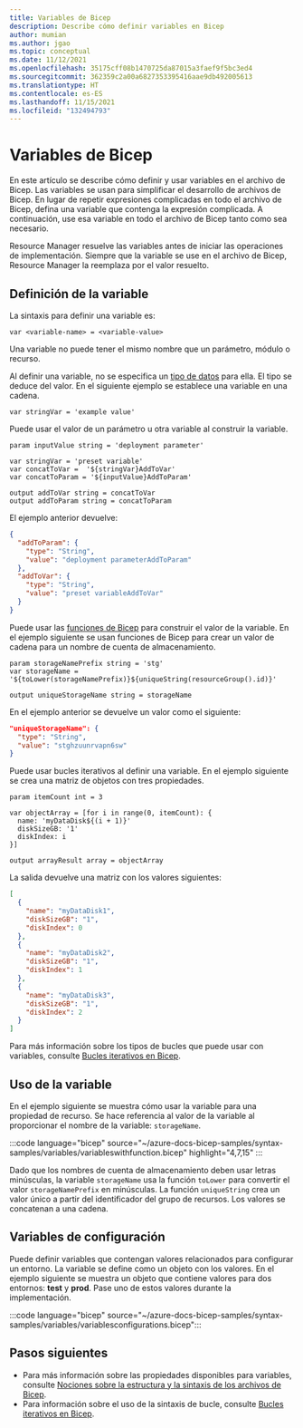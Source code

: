 ```yaml
---
title: Variables de Bicep
description: Describe cómo definir variables en Bicep
author: mumian
ms.author: jgao
ms.topic: conceptual
ms.date: 11/12/2021
ms.openlocfilehash: 35175cff08b1470725da87015a3faef9f5bc3ed4
ms.sourcegitcommit: 362359c2a00a6827353395416aae9db492005613
ms.translationtype: HT
ms.contentlocale: es-ES
ms.lasthandoff: 11/15/2021
ms.locfileid: "132494793"
---
```

# <a name="variables-in-bicep"></a>Variables de Bicep

En este artículo se describe cómo definir y usar variables en el archivo de Bicep. Las variables se usan para simplificar el desarrollo de archivos de Bicep. En lugar de repetir expresiones complicadas en todo el archivo de Bicep, defina una variable que contenga la expresión complicada. A continuación, use esa variable en todo el archivo de Bicep tanto como sea necesario.

Resource Manager resuelve las variables antes de iniciar las operaciones de implementación. Siempre que la variable se use en el archivo de Bicep, Resource Manager la reemplaza por el valor resuelto.

## <a name="define-variable"></a>Definición de la variable

La sintaxis para definir una variable es:

```bicep
var <variable-name> = <variable-value>
```

Una variable no puede tener el mismo nombre que un parámetro, módulo o recurso.

Al definir una variable, no se especifica un [tipo de datos](data-types.md) para ella. El tipo se deduce del valor. En el siguiente ejemplo se establece una variable en una cadena.

```bicep
var stringVar = 'example value'
```

Puede usar el valor de un parámetro u otra variable al construir la variable.

```bicep
param inputValue string = 'deployment parameter'

var stringVar = 'preset variable'
var concatToVar =  '${stringVar}AddToVar'
var concatToParam = '${inputValue}AddToParam'

output addToVar string = concatToVar
output addToParam string = concatToParam
```

El ejemplo anterior devuelve:

```json
{
  "addToParam": {
    "type": "String",
    "value": "deployment parameterAddToParam"
  },
  "addToVar": {
    "type": "String",
    "value": "preset variableAddToVar"
  }
}
```

Puede usar las [funciones de Bicep](bicep-functions.md) para construir el valor de la variable. En el ejemplo siguiente se usan funciones de Bicep para crear un valor de cadena para un nombre de cuenta de almacenamiento.

```bicep
param storageNamePrefix string = 'stg'
var storageName = '${toLower(storageNamePrefix)}${uniqueString(resourceGroup().id)}'

output uniqueStorageName string = storageName
```

En el ejemplo anterior se devuelve un valor como el siguiente:

```json
"uniqueStorageName": {
  "type": "String",
  "value": "stghzuunrvapn6sw"
}
```

Puede usar bucles iterativos al definir una variable. En el ejemplo siguiente se crea una matriz de objetos con tres propiedades.

```bicep
param itemCount int = 3

var objectArray = [for i in range(0, itemCount): {
  name: 'myDataDisk${(i + 1)}'
  diskSizeGB: '1'
  diskIndex: i
}]

output arrayResult array = objectArray
```

La salida devuelve una matriz con los valores siguientes:

```json
[
  {
    "name": "myDataDisk1",
    "diskSizeGB": "1",
    "diskIndex": 0
  },
  {
    "name": "myDataDisk2",
    "diskSizeGB": "1",
    "diskIndex": 1
  },
  {
    "name": "myDataDisk3",
    "diskSizeGB": "1",
    "diskIndex": 2
  }
]
```

Para más información sobre los tipos de bucles que puede usar con variables, consulte [Bucles iterativos en Bicep](loops.md).

## <a name="use-variable"></a>Uso de la variable

En el ejemplo siguiente se muestra cómo usar la variable para una propiedad de recurso. Se hace referencia al valor de la variable al proporcionar el nombre de la variable: `storageName`.

:::code language="bicep" source="~/azure-docs-bicep-samples/syntax-samples/variables/variableswithfunction.bicep" highlight="4,7,15" :::

Dado que los nombres de cuenta de almacenamiento deben usar letras minúsculas, la variable `storageName` usa la función `toLower` para convertir el valor `storageNamePrefix` en minúsculas. La función `uniqueString` crea un valor único a partir del identificador del grupo de recursos. Los valores se concatenan a una cadena.

## <a name="configuration-variables"></a>Variables de configuración

Puede definir variables que contengan valores relacionados para configurar un entorno. La variable se define como un objeto con los valores. En el ejemplo siguiente se muestra un objeto que contiene valores para dos entornos: **test** y **prod**. Pase uno de estos valores durante la implementación.

:::code language="bicep" source="~/azure-docs-bicep-samples/syntax-samples/variables/variablesconfigurations.bicep":::

## <a name="next-steps"></a>Pasos siguientes

- Para más información sobre las propiedades disponibles para variables, consulte [Nociones sobre la estructura y la sintaxis de los archivos de Bicep](file.md).
- Para información sobre el uso de la sintaxis de bucle, consulte [Bucles iterativos en Bicep](loops.md).